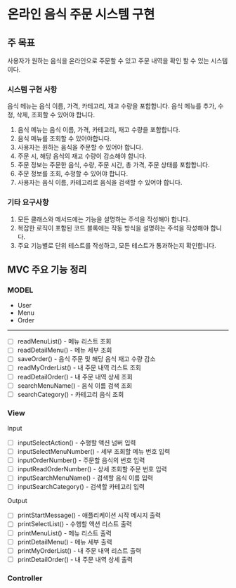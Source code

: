 # 온라인 음식 주문 시스템 구현

## 주 목표
사용자가 원하는 음식을 온라인으로 주문할 수 있고 주문 내역을 확인 할 수 있는 시스템이다.

### 시스템 구현 사항
음식 메뉴는 음식 이름, 가격, 카테고리, 재고 수량을 포함합니다.
음식 메뉴를 추가, 수정, 삭제, 조회할 수 있어야 합니다.

1. 음식 메뉴는 음식 이름, 가격, 카테고리, 재고 수량을 포함합니다.
2. 음식 메뉴를 조회할 수 있어야합니다.
3. 사용자는 원하는 음식을 주문할 수 있어야 합니다.
4. 주문 시, 해당 음식의 재고 수량이 감소해야 합니다.
5. 주문 정보는 주문한 음식, 수량, 주문 시간, 총 가격, 주문 상태를 포함합니다.
6. 주문 정보를 조회, 수정할 수 있어야 합니다.
7. 사용자는 음식 이름, 카테고리로 음식을 검색할 수 있어야 합니다.

### 기타 요구사항
1. 모든 클래스와 메서드에는 기능을 설명하는 주석을 작성해야 합니다.
2. 복잡한 로직이 포함된 코드 블록에는 작동 방식을 설명하는 주석을 작성해야 합니다.
3. 주요 기능별로 단위 테스트를 작성하고, 모든 테스트가 통과하는지 확인합니다.

## MVC 주요 기능 정리

### MODEL
- User
- Menu
- Order
---
- [ ] readMenuList() - 메뉴 리스트 조회
- [ ] readDetailMenu() - 메뉴 세부 조회
- [ ] saveOrder() - 음식 주문 및 해당 음식 재고 수량 감소
- [ ] readMyOrderList() - 내 주문 내역 리스트 조회
- [ ] readDetailOrder() - 내 주문 내역 상세 조회 
- [ ] searchMenuName() - 음식 이름 검색 조회
- [ ] searchCategory() - 카테고리 음식 조회

### View
Input
- [ ] inputSelectAction() - 수행할 액션 넘버 입력
- [ ] inputSelectMenuNumber() - 세부 조회할 메뉴 번호 입력
- [ ] inputOrderNumber() - 주문할 음식의 번호 입력
- [ ] inputReadOrderNumber() - 상세 조회할 주문 번호 입력
- [ ] inputSearchMenuName() - 검색할 음식 이름 입력
- [ ] inputSearchCategory() - 검색할 카테고리 입력

Output
- [ ] printStartMessage() - 애플리케이션 시작 메시지 출력
- [ ] printSelectList() - 수행할 액션 리스트 출력
- [ ] printMenuList() - 메뉴 리스트 출력
- [ ] printDetailMenu() - 메뉴 세부 출력
- [ ] printMyOrderList() - 내 주문 내역 리스트 출력
- [ ] printDetailOrder() - 내 주문 내역 상세 출력

### Controller
